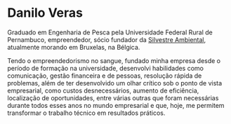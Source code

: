 # Danilo Veras
Graduado em Engenharia de Pesca pela Universidade Federal Rural de Pernambuco, empreendedor, sócio fundador da  [Silvestre Ambiental](https://www.silvestrepe.com/), atualmente morando em Bruxelas, na Bélgica. 

Tendo o empreendedorismo no sangue, fundado minha empresa desde o período de formação na universidade, desenvolvi habilidades como comunicação, gestão financeira e de pessoas, resolução rápida de problemas, além de ter desenvolvido um olhar crítico sob o ponto de vista empresarial, como custos desnecessários, aumento de eficiência, localização de oportunidades, entre várias outras que foram necessárias durante todos esses anos no mundo empresarial e que, hoje, me permitem transformar o trabalho técnico em resultados práticos. 


